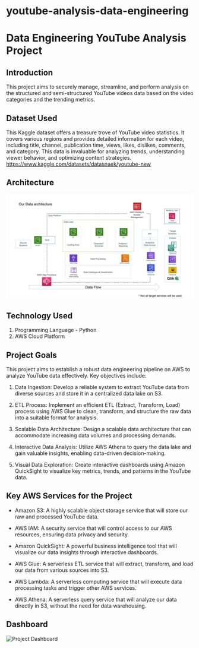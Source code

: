 # youtube-analysis-data-engineering
# Data Engineering YouTube Analysis Project 
## Introduction
This project aims to securely manage, streamline, and perform analysis on the structured and semi-structured YouTube videos data based on the video categories and the trending metrics.

## Dataset Used
This Kaggle dataset offers a treasure trove of YouTube video statistics. It covers various regions and provides detailed information for each video, including title, channel, publication time, views, likes, dislikes, comments, and category. This data is invaluable for analyzing trends, understanding viewer behavior, and optimizing content strategies.
https://www.kaggle.com/datasets/datasnaek/youtube-new

## Architecture
![Project Architecture](architecture.jpeg)
## Technology Used
1. Programming Language - Python
2. AWS Cloud Platform
   
## Project Goals
This project aims to establish a robust data engineering pipeline on AWS to analyze YouTube data effectively. Key objectives include:

1. Data Ingestion: Develop a reliable system to extract YouTube data from diverse sources and store it in a centralized data lake on S3.
   
2. ETL Process: Implement an efficient ETL (Extract, Transform, Load) process using AWS Glue to clean, transform, and structure the raw data into a suitable format for analysis.
   
3. Scalable Data Architecture: Design a scalable data architecture that can accommodate increasing data volumes and processing demands.
   
4. Interactive Data Analysis: Utilize AWS Athena to query the data lake and gain valuable 
   insights, enabling data-driven decision-making.

5. Visual Data Exploration: Create interactive dashboards using Amazon QuickSight to visualize 
   key metrics, trends, and patterns in the YouTube data.
## Key AWS Services for the Project
* Amazon S3: A highly scalable object storage service that will store our raw and processed YouTube data.
* AWS IAM: A security service that will control access to our AWS resources, ensuring data privacy and security.
  
* Amazon QuickSight: A powerful business intelligence tool that will visualize our data insights through interactive dashboards.
  
* AWS Glue: A serverless ETL service that will extract, transform, and load our data from various sources into S3.
  
* AWS Lambda: A serverless computing service that will execute data processing tasks and trigger other AWS services.
  
* AWS Athena: A serverless query service that will analyze our data directly in S3, without the need for data warehousing.

## Dashboard
![Project Dashboard]("C:\Users\venkat\Downloads\yt_analysis_dashboard.jpg")

   
